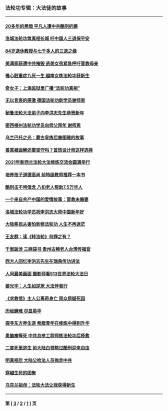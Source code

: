 ### 法轮功专辑：大法徒的故事
---
#### [20多年的黑暗 平凡人遭中共酷刑折磨](../../pages/nf1147481/n13997976.md?05180430) 
#### [洛城法轮功筑真相长城 吁中国人三退保平安](../../pages/nf1147481/n13892471.md?05180430) 
#### [84岁退休教授与七千多人的三退之缘](../../pages/nf1147481/n13796650.md?05180430) 
#### [美满家庭遭中共摧毁 逃美女孩紧急呼吁营救母亲](../../pages/nf1147481/n13792859.md?05180430) 
#### [罹心脏重症九死一生 越南女炼法轮功获新生](../../pages/nf1147481/n13732766.md?05180430) 
#### [奇女子：上海监狱里广播“法轮功真相”](../../pages/nf1147481/n13726443.md?05180430) 
#### [无以言表的感激 德国法轮功新学员谢师恩](../../pages/nf1147481/n13543790.md?05180430) 
#### [秘鲁法轮大法弟子向李洪志先生恭贺新年](../../pages/nf1147481/n13540182.md?05180430) 
#### [密西根州法轮功学员向师父拜年 谢师恩](../../pages/nf1147481/n13538183.md?05180430) 
#### [乌兰巴托之光：蒙古皇族后裔图雅的故事](../../pages/nf1147481/n13155759.md?05180430) 
#### [善意被曲解还要坚守吗？首饰设计师这样选择](../../pages/nf1147481/n13077575.md?05180430) 
#### [2021年新西兰法轮大法修炼交流会圆满举行](../../pages/nf1147481/n13033149.md?05180430) 
#### [培养孩子道德高尚 前特级教师推荐一本书](../../pages/nf1147481/n12938640.md?05180430) 
#### [酷刑击不垮信念 八旬老人帮助7.5万华人](../../pages/nf1147481/n12880712.md?05180430) 
#### [一个来自共产中国的爱情故事：营救未婚妻](../../pages/nf1147481/n12778386.md?05180430) 
#### [洛城法轮功学员祝李洪志大师中国新年好](../../pages/nf1147481/n12724685.md?05180430) 
#### [大陆移民从害怕到修法轮功 人生不再迷茫](../../pages/nf1147481/n12414325.md?05180430) 
#### [王友群：读《转法轮》何罪之有？](../../pages/nf1147481/n12408647.md?05180430) 
#### [千里跋涉 三麻袋书 贵州古稀老人台湾传福音](../../pages/nf1147481/n12198750.md?05180430) 
#### [西方人回忆李洪志先生在瑞典传功讲法](../../pages/nf1147481/n12099607.md?05180430) 
#### [人间最美画面 摄影师看513世界法轮大法日](../../pages/nf1147481/n12094118.md?05180430) 
#### [姜光宇：人生如逆旅 大法伴我行](../../pages/nf1147481/n12088664.md?05180430) 
#### [《求救信》主人公离奇身亡 观众质疑死因](../../pages/nf1147481/n11845215.md?05180430) 
#### [历经磨难 尽显英华](../../pages/nf1147481/n11723297.md?05180430) 
#### [探寻东方养生道 希腊青年在修炼中得到升华](../../pages/nf1147481/n11494502.md?05180430) 
#### [患脑瘤等死 中共总参工程师炼法轮功后痊愈](../../pages/nf1147481/n11466682.md?05180430) 
#### [二度死里逃生 前大陆白领熬过酷刑迎来自由](../../pages/nf1147481/n11368594.md?05180430) 
#### [明真相后 大陆公检法人员抛弃中共](../../pages/nf1147481/n11358618.md?05180430) 
#### [穿越生死的团聚](../../pages/nf1147481/n11258922.md?05180430) 
#### [乌克兰祖母：法轮大法让我获得新生](../../pages/nf1147481/n11269457.md?05180430) 

---
#### 第 [ [3](./3.md?05180430) / [2](./2.md?05180430) / [1](./1.md?05180430) ] 页
